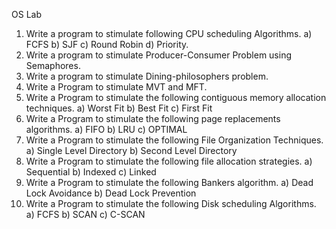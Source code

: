 OS Lab
1. Write a program to stimulate following CPU scheduling Algorithms.
a) FCFS b) SJF c) Round Robin d) Priority.
2. Write a program to stimulate Producer-Consumer Problem using Semaphores.
3. Write a program to stimulate Dining-philosophers problem.
4. Write a Program to stimulate MVT and MFT.
5. Write a Program to stimulate the following contiguous memory allocation techniques.
a) Worst Fit b) Best Fit c) First Fit
6. Write a Program to stimulate the following page replacements algorithms.
a) FIFO b) LRU c) OPTIMAL
7. Write a Program to stimulate the following File Organization Techniques.
a) Single Level Directory b) Second Level Directory
8. Write a Program to stimulate the following file allocation strategies.
a) Sequential b) Indexed c) Linked
9. Write a Program to stimulate the following Bankers algorithm.
a) Dead Lock Avoidance b) Dead Lock Prevention
10. Write a Program to stimulate the following Disk scheduling Algorithms.
a) FCFS b) SCAN c) C-SCAN
